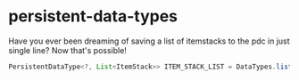 # persistent-data-types
Have you ever been dreaming of saving a list of itemstacks to the pdc in just single line? Now that's possible!
```java
PersistentDataType<?, List<ItemStack>> ITEM_STACK_LIST = DataTypes.list(DataTypes.ITEM_STACK);
```
